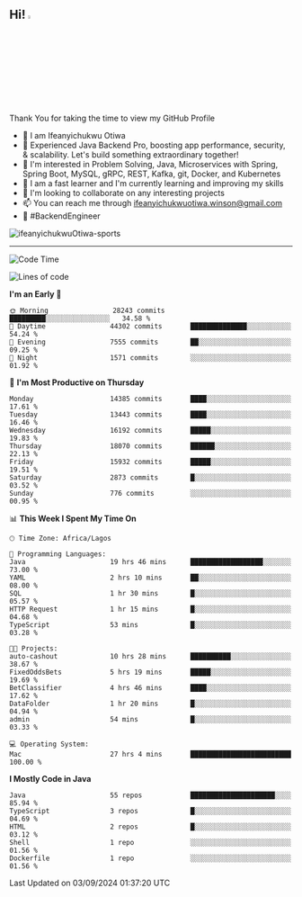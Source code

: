 <!-- BLOG-POST-LIST:START --><!-- BLOG-POST-LIST:END -->

## Hi! <img src="https://media.giphy.com/media/hvRJCLFzcasrR4ia7z/giphy.gif" width="4%"> 

Thank You for taking the time to view my GitHub Profile

- 👋 I am Ifeanyichukwu Otiwa
- 🚀 Experienced Java Backend Pro, boosting app performance, security, & scalability. Let's build something extraordinary together!
- 👀 I'm interested in Problem Solving, Java, Microservices with Spring, Spring Boot, MySQL, gRPC, REST, Kafka, git, Docker, and Kubernetes
- 🌱 I am a fast learner and I'm currently learning and improving my skills
- 💞️ I'm looking to collaborate on any interesting projects
- 📫 You can reach me through ifeanyichukwuotiwa.winson@gmail.com
- 🚀 #BackendEngineer

<p align="left" marginTop="10px"> <img src="https://komarev.com/ghpvc/?username=ifeanyichukwuOtiwa-sports&label=Profile%20views&color=0e75b6&style=for-the-badge" alt="ifeanyichukwuOtiwa-sports" /> </p>

***

<!--START_SECTION:waka-->
![Code Time](http://img.shields.io/badge/Code%20Time-2%2C862%20hrs%2046%20mins-blue)

![Lines of code](https://img.shields.io/badge/From%20Hello%20World%20I%27ve%20Written-20.1%20million%20lines%20of%20code-blue)

**I'm an Early 🐤** 

```text
🌞 Morning                28243 commits       █████████░░░░░░░░░░░░░░░░   34.58 % 
🌆 Daytime                44302 commits       ██████████████░░░░░░░░░░░   54.24 % 
🌃 Evening                7555 commits        ██░░░░░░░░░░░░░░░░░░░░░░░   09.25 % 
🌙 Night                  1571 commits        ░░░░░░░░░░░░░░░░░░░░░░░░░   01.92 % 
```
📅 **I'm Most Productive on Thursday** 

```text
Monday                   14385 commits       ████░░░░░░░░░░░░░░░░░░░░░   17.61 % 
Tuesday                  13443 commits       ████░░░░░░░░░░░░░░░░░░░░░   16.46 % 
Wednesday                16192 commits       █████░░░░░░░░░░░░░░░░░░░░   19.83 % 
Thursday                 18070 commits       ██████░░░░░░░░░░░░░░░░░░░   22.13 % 
Friday                   15932 commits       █████░░░░░░░░░░░░░░░░░░░░   19.51 % 
Saturday                 2873 commits        █░░░░░░░░░░░░░░░░░░░░░░░░   03.52 % 
Sunday                   776 commits         ░░░░░░░░░░░░░░░░░░░░░░░░░   00.95 % 
```


📊 **This Week I Spent My Time On** 

```text
🕑︎ Time Zone: Africa/Lagos

💬 Programming Languages: 
Java                     19 hrs 46 mins      ██████████████████░░░░░░░   73.00 % 
YAML                     2 hrs 10 mins       ██░░░░░░░░░░░░░░░░░░░░░░░   08.00 % 
SQL                      1 hr 30 mins        █░░░░░░░░░░░░░░░░░░░░░░░░   05.57 % 
HTTP Request             1 hr 15 mins        █░░░░░░░░░░░░░░░░░░░░░░░░   04.68 % 
TypeScript               53 mins             █░░░░░░░░░░░░░░░░░░░░░░░░   03.28 % 

🐱‍💻 Projects: 
auto-cashout             10 hrs 28 mins      ██████████░░░░░░░░░░░░░░░   38.67 % 
FixedOddsBets            5 hrs 19 mins       █████░░░░░░░░░░░░░░░░░░░░   19.69 % 
BetClassifier            4 hrs 46 mins       ████░░░░░░░░░░░░░░░░░░░░░   17.62 % 
DataFolder               1 hr 20 mins        █░░░░░░░░░░░░░░░░░░░░░░░░   04.94 % 
admin                    54 mins             █░░░░░░░░░░░░░░░░░░░░░░░░   03.33 % 

💻 Operating System: 
Mac                      27 hrs 4 mins       █████████████████████████   100.00 % 
```

**I Mostly Code in Java** 

```text
Java                     55 repos            █████████████████████░░░░   85.94 % 
TypeScript               3 repos             █░░░░░░░░░░░░░░░░░░░░░░░░   04.69 % 
HTML                     2 repos             █░░░░░░░░░░░░░░░░░░░░░░░░   03.12 % 
Shell                    1 repo              ░░░░░░░░░░░░░░░░░░░░░░░░░   01.56 % 
Dockerfile               1 repo              ░░░░░░░░░░░░░░░░░░░░░░░░░   01.56 % 
```




 Last Updated on 03/09/2024 01:37:20 UTC
<!--END_SECTION:waka-->

<!--
<p align="center">
![trophy](https://github-profile-trophy.vercel.app/?username=ifeanyichukwuOtiwa-sports&theme=onedark) (https://github.com/ryo-ma/github-profile-trophy)
</p>
-->

<!---
ifeanyi-otiwa/ifeanyi-otiwa is a ✨ special ✨ repository because its `README.md` (this file) appears on your GitHub profile.
You can click the Preview link to take a look at your changes.
--->
